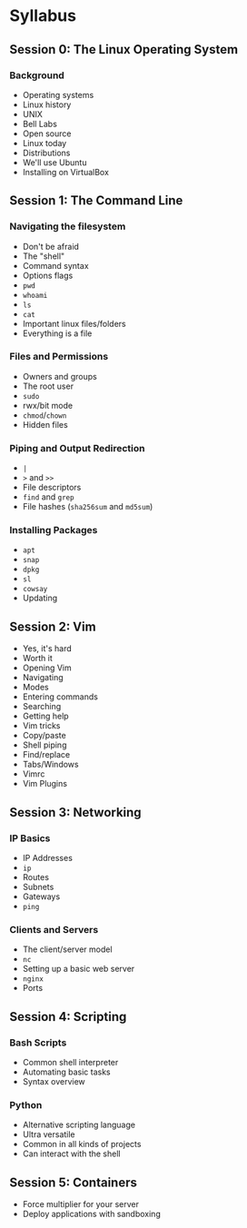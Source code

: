 # Syllabus

## Session 0: The Linux Operating System

### Background

* Operating systems
* Linux history
* UNIX
* Bell Labs
* Open source
* Linux today
* Distributions
* We'll use Ubuntu
* Installing on VirtualBox

## Session 1: The Command Line

### Navigating the filesystem

* Don't be afraid
* The "shell"
* Command syntax
* Options flags
* `pwd`
* `whoami`
* `ls`
* `cat`
* Important linux files/folders
* Everything is a file

### Files and Permissions

* Owners and groups
* The root user
* `sudo`
* rwx/bit mode
* `chmod`/`chown`
* Hidden files

### Piping and Output Redirection

* `|`
* `>` and `>>`
* File descriptors
* `find` and `grep`
* File hashes (`sha256sum` and `md5sum`)

### Installing Packages

* `apt`
* `snap`
* `dpkg`
* `sl`
* `cowsay`
* Updating

## Session 2: Vim

* Yes, it's hard
* Worth it
* Opening Vim
* Navigating
* Modes
* Entering commands
* Searching
* Getting help
* Vim tricks
* Copy/paste
* Shell piping
* Find/replace
* Tabs/Windows
* Vimrc
* Vim Plugins

## Session 3: Networking

### IP Basics

* IP Addresses
* `ip`
* Routes
* Subnets
* Gateways
* `ping`

### Clients and Servers

* The client/server model
* `nc`
* Setting up a basic web server
* `nginx`
* Ports

## Session 4: Scripting

### Bash Scripts

* Common shell interpreter
* Automating basic tasks
* Syntax overview

### Python 

* Alternative scripting language
* Ultra versatile
* Common in all kinds of projects
* Can interact with the shell

## Session 5: Containers

* Force multiplier for your server
* Deploy applications with sandboxing
